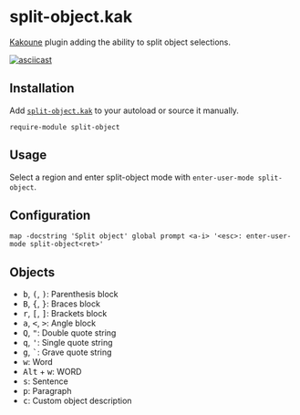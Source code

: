 # split-object.kak

[Kakoune] plugin adding the ability to split object selections.

[Kakoune]: https://kakoune.org

[![asciicast](https://asciinema.org/a/239870.svg)](https://asciinema.org/a/239870)

## Installation

Add [`split-object.kak`](rc/split-object.kak) to your autoload or source it manually.

``` kak
require-module split-object
```

## Usage

Select a region and enter split-object mode with `enter-user-mode split-object`.

## Configuration

``` kak
map -docstring 'Split object' global prompt <a-i> '<esc>: enter-user-mode split-object<ret>'
```

## Objects

- <kbd>b</kbd>, <kbd>(</kbd>, <kbd>)</kbd>: Parenthesis block
- <kbd>B</kbd>, <kbd>{</kbd>, <kbd>}</kbd>: Braces block
- <kbd>r</kbd>, <kbd>[</kbd>, <kbd>]</kbd>: Brackets block
- <kbd>a</kbd>, <kbd>&lt;</kbd>, <kbd>&gt;</kbd>: Angle block
- <kbd>Q</kbd>, <kbd>"</kbd>: Double quote string
- <kbd>q</kbd>, <kbd>'</kbd>: Single quote string
- <kbd>g</kbd>, <kbd>`</kbd>: Grave quote string
- <kbd>w</kbd>: Word
- <kbd>Alt</kbd> + <kbd>w</kbd>: WORD
- <kbd>s</kbd>: Sentence
- <kbd>p</kbd>: Paragraph
- <kbd>c</kbd>: Custom object description
